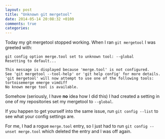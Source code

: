 ```yaml
---
layout: post
title: "Unknown git mergetool"
date: 2014-05-14 20:08:32 +0100
comments: true
categories: 
---
```


Today my git mergetool stopped working. When I ran `git mergetool` I was greeted with:

	git config option merge.tool set to unknown tool: --global
	Resetting to default...
	 
	This message is displayed because 'merge.tool' is not configured.
	See 'git mergetool --tool-help' or 'git help config' for more details.
	'git mergetool' will now attempt to use one of the following tools:
	tortoisemerge emerge vimdiff
	No known merge tool is available.

Somehow (seriously, I have **no** idea how I did this) I had created a setting in one of my repositories set my mergetool to `--global`.

If you happen to get yourself into the same issue, run `git config --list` to see what your config settings are.

For me, I had a rogue `merge.tool` entry, so I just had to run `git config --unset merge.tool` which deleted the entry and I was off again.